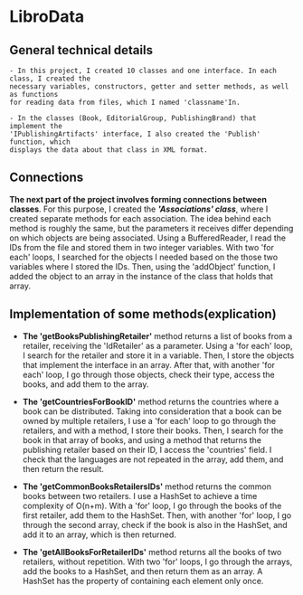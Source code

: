 # LibroData

## General technical details
```
- In this project, I created 10 classes and one interface. In each class, I created the
necessary variables, constructors, getter and setter methods, as well as functions
for reading data from files, which I named 'classname'In.

- In the classes (Book, EditorialGroup, PublishingBrand) that implement the 
'IPublishingArtifacts' interface, I also created the 'Publish' function, which 
displays the data about that class in XML format.
```

## Connections

**The next part of the project involves forming connections between classes**. For this 
purpose, I created the ***'Associations' class***, where I created separate methods for 
each association. The idea behind each method is roughly the same, but the parameters
it receives differ depending on which objects are being associated. Using a BufferedReader,
I read the IDs from the file and stored them in two integer variables. With two 'for 
each' loops, I searched for the objects I needed based on the those two variables where I 
stored the IDs. Then, using the 'addObject' function, I added the object to an array 
in the instance of the class that holds that array.

## Implementation of some methods(explication)
- **The 'getBooksPublishingRetailer'** method returns a list of books from a retailer, 
receiving the 'IdRetailer' as a parameter. Using a 'for each' loop, I search for the
retailer and store it in a variable. Then, I store the objects that implement the 
interface in an array. After that, with another 'for each' loop, I go through those 
objects, check their type, access the books, and add them to the array.


- **The 'getCountriesForBookID'** method returns the countries where a book can be 
distributed. Taking into consideration that a book can be owned by multiple retailers,
I use a 'for each' loop to go through the retailers, and with a method, I store their
books. Then, I search for the book in that array of books, and using a method that 
returns the publishing retailer based on their ID, I access the 'countries' field. 
I check that the languages are not repeated in the array, add them, and then return 
the result.


- **The 'getCommonBooksRetailersIDs'** method returns the common books between two 
retailers. I use a HashSet to achieve a time complexity of O(n+m). With a 'for' loop,
I go through the books of the first retailer, add them to the HashSet. Then, with 
another 'for' loop, I go through the second array, check if the book is also in the 
HashSet, and add it to an array, which is then returned.


- **The 'getAllBooksForRetailerIDs'** method returns all the books of two retailers, 
without repetition. With two 'for' loops, I go through the arrays, add the books to 
a HashSet, and then return them as an array. A HashSet has the property of containing
each element only once.
